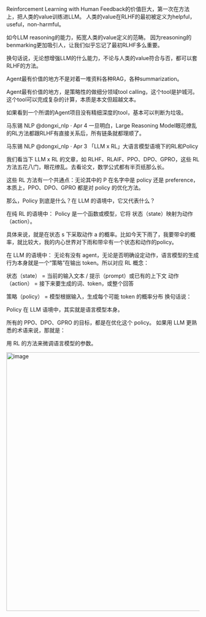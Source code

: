 Reinforcement Learning with Human Feedback的价值巨大，第一次在方法上，把人类的value训练进LLM。
人类的value在RLHF的最初被定义为helpful，useful，non-harmful。

如今LLM reasoning的能力，拓宽人类的value定义的范畴。
因为reasoning的benmarking更加吸引人，让我们似乎忘记了最初RLHF多么重要。

换句话说，无论想增强LLM的什么能力，不论与人类的value符合与否，都可以套RLHF的方法。

Agent最有价值的地方不是对着一堆资料各种RAG，各种summarization。

Agent最有价值的地方，是策略性的做细分领域tool calling，这个tool是护城河。这个tool可以完成复杂的计算，本质是本文但超越文本。

如果看到一个所谓的Agent项目没有精细深度的tool，基本可以判断为垃圾。

马东锡 NLP
@dongxi_nlp
·
Apr 4
一旦明白，Large Reasoning Model眼花缭乱的RL方法都跟RLHF有直接关系后，所有链条就都理顺了。


马东锡 NLP
@dongxi_nlp
·
Apr 3
「LLM x RL」大语言模型语境下的RL和Policy

我们看当下 LLM x RL 的文章，如 RLHF、RLAIF、PPO、DPO、GPRO，这些 RL 方法五花八门，眼花缭乱。去看论文，数学公式都有半页纸那么长。

这些 RL 方法有一个共通点：无论其中的 P 在名字中是 policy 还是 preference，本质上，PPO、DPO、GPRO 都是对 policy 的优化方法。

那么，Policy 到底是什么？在 LLM 的语境中，它又代表什么？

在纯 RL 的语境中：
Policy 是一个函数或模型，它将 状态（state）映射为动作（action）。

具体来说，就是在状态 s 下采取动作 a 的概率。比如今天下雨了，我要带伞的概率，就比较大，我的内心世界对下雨和带伞有一个状态和动作的policy。

在 LLM 的语境中：
无论有没有 agent，无论是否明确设定动作，语言模型的生成行为本身就是一个“策略”在输出 token。所以对应 RL 概念：

状态（state） = 当前的输入文本 / 提示（prompt）或已有的上下文
动作（action） = 接下来要生成的词、token，或整个回答

策略（policy） = 模型根据输入，生成每个可能 token 的概率分布
换句话说：

Policy 在 LLM 语境中，其实就是语言模型本身。

所有的 PPO、DPO、GPRO 的目标，都是在优化这个 policy。
如果用 LLM 更熟悉的术语来说，那就是：

用 RL 的方法来微调语言模型的参数。

<img width="1200" height="675" alt="image" src="https://github.com/user-attachments/assets/6844d733-64cf-4688-80ef-5b56d1e1253e" />

